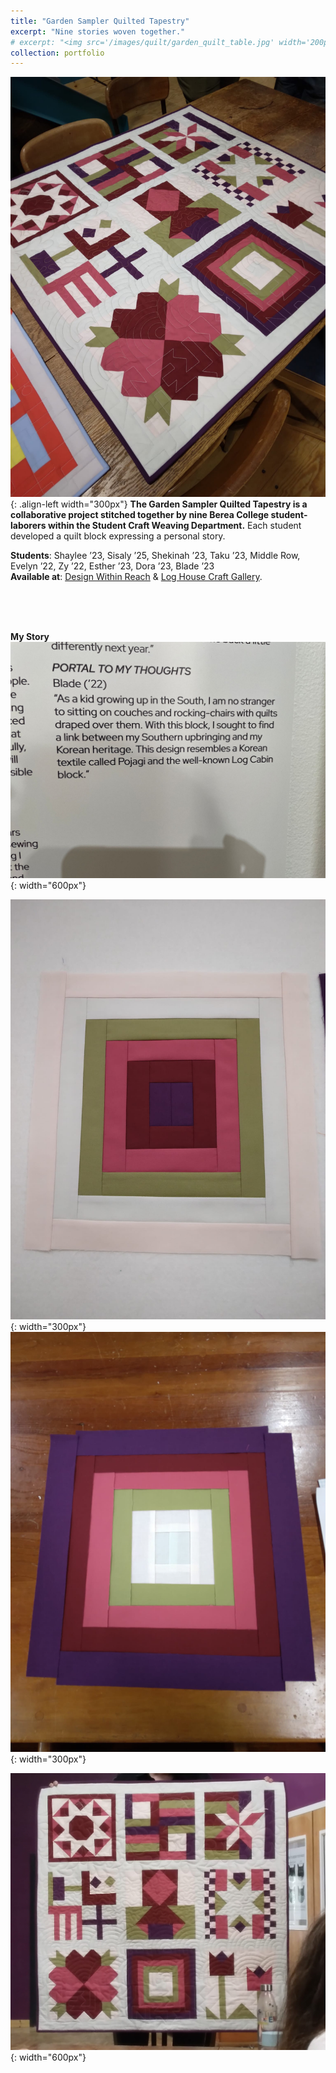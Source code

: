 ```yaml
---
title: "Garden Sampler Quilted Tapestry"
excerpt: "Nine stories woven together."
# excerpt: "<img src='/images/quilt/garden_quilt_table.jpg' width='200px'>"
collection: portfolio
---
```


![Quilt Block](/images/quilt/garden_quilt_table.jpg "Quilt Block"){: .align-left width="300px"}
**The Garden Sampler Quilted Tapestry is a collaborative project stitched together by nine Berea College student-laborers within the Student Craft Weaving Department.** Each student developed a quilt block expressing a personal story.

**Students**: Shaylee ’23, Sisaly ’25, Shekinah ’23, Taku ’23, Middle Row, Evelyn ’22, Zy ’22, Esther ’23, Dora ’23, Blade ’23<br>
**Available at**: [Design Within Reach](https://www.dwr.com/accessories-art-mirrors/quilted-tapestry-purple%2Fpink/2553115-2.html?cjdata=MXxOfDB8WXww&cjevent=6dec95cbc19d11ee818e01500a82b832&utm_source=commissionjunction&utm_medium=affiliate) & [Log House Craft Gallery](https://www.bcloghousecrafts.com/student-craft-garden-sampler-quilted-tapestry.html).<br>

<br>
<br>
<br>

**My Story**<br>
![Quilt Block](/images/quilt/garden_quilt_description.jpg "Quilt Block"){: width="600px"}

![Quilt Block Null](/images/quilt/garden_quilt_blockNull.jpg "Quilt Block Null"){: width="300px"} 
![Quilt Block](/images/quilt/garden_quilt_block.jpg "Quilt Block"){: width="300px"} 

![Quilt Block](/images/quilt/garden_quilt_erin.jpg "Quilt Block"){: width="600px"}
